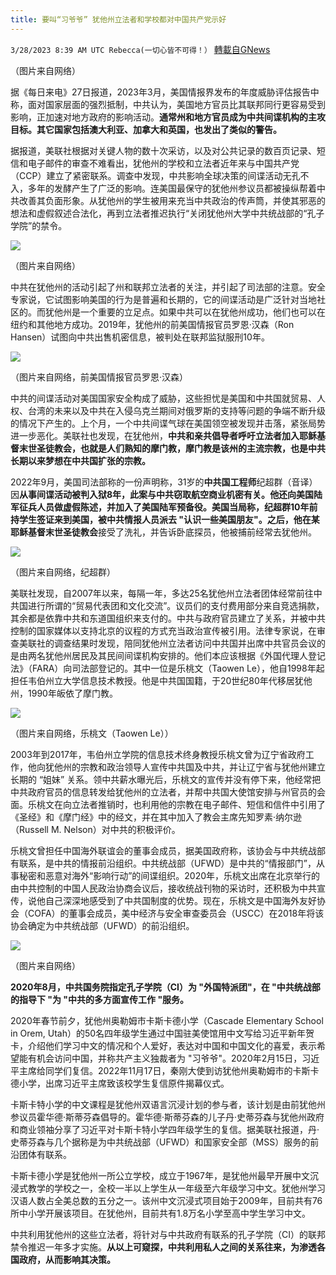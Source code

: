 ```yaml
---
title: 要叫“习爷爷” 犹他州立法者和学校都对中国共产党示好
---
```

`3/28/2023 8:39 AM UTC Rebecca(一切心皆不可得！）` [轉載自GNews](https://gnews.org/articles/1052772)

      

（图片来自网络）

据《每日来电》27日报道，2023年3月，美国情报界发布的年度威胁评估报告中称，面对国家层面的强烈抵制，中共认为，美国地方官员比其联邦同行更容易受到影响，正加速对地方政府的影响活动。**通常州和地方官员成为中共间谍机构的主攻目标。其它国家包括澳大利亚、加拿大和英国，也发出了类似的警告。**

据报道，美联社根据对关键人物的数十次采访，以及对公共记录的数百页记录、短信和电子邮件的审查不难看出，犹他州的学校和立法者近年来与中国共产党（CCP）建立了紧密联系。调查中发现，中共影响全球决策的间谍活动无孔不入，多年的发酵产生了广泛的影响。连美国最保守的犹他州参议员都被操纵帮着中共改善其负面形象。从犹他州的学生被用来充当中共政治的传声筒，并使其邪恶的想法和虚假叙述合法化，再到立法者推迟执行“关闭犹他州大学中共统战部的“孔子学院”的禁令。


![](https://i.imgur.com/lZYjBIt.jpg)
         

（图片来自网络）

中共在犹他州的活动引起了州和联邦立法者的关注，并引起了司法部的注意。安全专家说，它试图影响美国的行为是普遍和长期的，它的间谍活动是广泛针对当地社区的。而犹他州是一个重要的立足点。如果中共可以在犹他州成功，他们也可以在纽约和其他地方成功。2019年，犹他州的前美国情报官员罗恩·汉森（Ron Hansen）试图向中共出售机密信息，被判处在联邦监狱服刑10年。


![](https://i.imgur.com/QQ03wAZ.jpg)
         

（图片来自网络，前美国情报官员罗恩·汉森）

中共的间谍活动对美国国家安全构成了威胁，这些担忧是美国和中共国就贸易、人权、台湾的未来以及中共在入侵乌克兰期间对俄罗斯的支持等问题的争端不断升级的情况下产生的。上个月，一个中共间谍气球在美国领空被发现并击落，紧张局势进一步恶化。美联社也发现，在犹他州，**中共和亲共倡导者呼吁立法者加入耶稣基督末世圣徒教会，也就是人们熟知的摩门教，摩门教是该州的主流宗教，也是中共长期以来梦想在中共国扩张的宗教。**


2022年9月，美国司法部称的一份声明称，31岁的**中共国工程师**纪超群（音译）因**从事间谍活动被判入狱8年，此案与中共窃取航空商业机密有关。**他还向美国陆军征兵人员做虚假陈述，并加入了美国陆军预备役。美国当局称，纪超群10年前持学生签证来到美国，被中共情报人员派去 "认识一些美国朋友"。之后，他在某**耶稣基督末世圣徒教会**接受了洗礼，并告诉卧底探员，他被捕前经常去犹他州。


![](https://i.imgur.com/tiSdkBP.jpg)
         

（图片来自网络，纪超群）

美联社发现，自2007年以来，每隔一年，多达25名犹他州立法者团体经常前往中共国进行所谓的“贸易代表团和文化交流”。议员们的支付费用部分来自竞选捐款，其余都是依靠中共和东道国组织来支付的。中共与政府官员建立了关系，并被中共控制的国家媒体以支持北京的议程的方式充当政治宣传被引用。法律专家说，在审查美联社的调查结果时发现，陪同犹他州立法者访问中共国并出席中共官员会议的是由两名犹他州居民及其民间间谍机构安排的。他们本应该根据《外国代理人登记法》（FARA）向司法部登记的。其中一位是乐桃文（Taowen Le），他自1998年起担任韦伯州立大学信息技术教授。他是中共国国籍，于20世纪80年代移居犹他州，1990年皈依了摩门教。


![](https://i.imgur.com/iNfiYBQ.jpg)
         

（图片来自网络，乐桃文（Taowen Le））

2003年到2017年，韦伯州立学院的信息技术终身教授乐桃文曾为辽宁省政府工作，他向犹他州的宗教和政治领导人宣传中共国及中共，并让辽宁省与犹他州建立长期的 “姐妹” 关系。领中共薪水曝光后，乐桃文的宣传并没有停下来，他经常把中共政府官员的信息转发给犹他州的立法者，并帮中共国大使馆安排与州官员的会面。乐桃文在向立法者推销时，也利用他的宗教在电子邮件、短信和信件中引用了《圣经》和《摩门经》中的经文，并在其中加入了教会主席先知罗素·纳尔逊（Russell M. Nelson）对中共的积极评价。


乐桃文曾担任中国海外联谊会的董事会成员，据美国政府称，该协会与中共统战部有联系，是中共的情报前沿组织。中共统战部（UFWD）是中共的“情报部门”，从事秘密和恶意对海外“影响行动”的间谍组织。2020年，乐桃文出席在北京举行的由中共控制的中国人民政治协商会议后，接收统战刊物的采访时，还积极为中共宣传，说他自己深深地感受到了中共国制度的优势。现在，乐桃文是中国海外友好协会（COFA）的董事会成员，美中经济与安全审查委员会（USCC）在2018年将该协会确定为中共统战部（UFWD）的前沿组织。


![](https://i.imgur.com/dy5mScR.jpg)
       

（图片来自网络）

**2020年8月，中共国务院指定孔子学院（CI）为 "外国特派团"，在 "中共统战部的指导下 "为 "中共的多方面宣传工作 "服务。**


2020年春节前夕，犹他州奥勒姆市卡斯卡德小学（Cascade Elementary School in Orem, Utah）的50名四年级学生通过中国驻美使馆用中文写给习近平新年贺卡，介绍他们学习中文的情况和个人爱好，表达对中国和中国文化的喜爱，表示希望能有机会访问中国，并称共产主义独裁者为 "习爷爷"。2020年2月15日，习近平主席给同学们复信。2022年11月17日，秦刚大使到访犹他州奥勒姆市的卡斯卡德小学，出席习近平主席致该校学生复信原件揭幕仪式。


卡斯卡特小学的中文课程是犹他州双语言沉浸计划的参与者，该计划是由前犹他州参议员霍华德·斯蒂芬森倡导的。霍华德·斯蒂芬森的儿子丹·史蒂芬森与犹他州政府和商业领袖分享了习近平对卡斯卡特小学四年级学生的复信。据美联社报道，丹·史蒂芬森与几个据称是为中共统战部（UFWD）和国家安全部（MSS）服务的前沿团体有联系。


卡斯卡德小学是犹他州一所公立学校，成立于1967年，是犹他州最早开展中文沉浸式教学的学校之一，全校一半以上学生从一年级至六年级学习中文。犹他州学习汉语人数占全美总数的五分之一。该州中文沉浸式项目始于2009年，目前共有76所中小学开展该项目。在犹他州，目前共有1.8万名小学至高中学生学习中文。


中共利用犹他州的这些立法者，将针对与中共政府有联系的孔子学院（CI）的联邦禁令推迟一年多才实施。**从以上可窥探，中共利用私人之间的关系往来，为渗透各国政府，从而影响其决策。**
